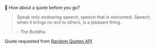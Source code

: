 📣 How about a quote before you go?

> Speak only endearing speech, speech that is welcomed. Speech, when it brings no evil to others, is a pleasant thing.
>
> <p>- The Buddha</p>

Quote requested from [Random Quotes API](https://github.com/lukePeavey/quotable)

